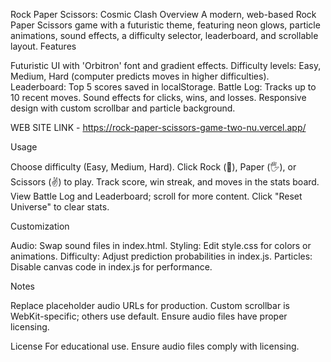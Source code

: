 Rock Paper Scissors: Cosmic Clash
Overview
A modern, web-based Rock Paper Scissors game with a futuristic theme, featuring neon glows, particle animations, sound effects, a difficulty selector, leaderboard, and scrollable layout.
Features

Futuristic UI with 'Orbitron' font and gradient effects.
Difficulty levels: Easy, Medium, Hard (computer predicts moves in higher difficulties).
Leaderboard: Top 5 scores saved in localStorage.
Battle Log: Tracks up to 10 recent moves.
Sound effects for clicks, wins, and losses.
Responsive design with custom scrollbar and particle background.


WEB SITE LINK - https://rock-paper-scissors-game-two-nu.vercel.app/



Usage

Choose difficulty (Easy, Medium, Hard).
Click Rock (👊), Paper (🖐), or Scissors (✌) to play.
Track score, win streak, and moves in the stats board.
View Battle Log and Leaderboard; scroll for more content.
Click "Reset Universe" to clear stats.

Customization

Audio: Swap sound files in index.html.
Styling: Edit style.css for colors or animations.
Difficulty: Adjust prediction probabilities in index.js.
Particles: Disable canvas code in index.js for performance.

Notes

Replace placeholder audio URLs for production.
Custom scrollbar is WebKit-specific; others use default.
Ensure audio files have proper licensing.

License
For educational use. Ensure audio files comply with licensing.
